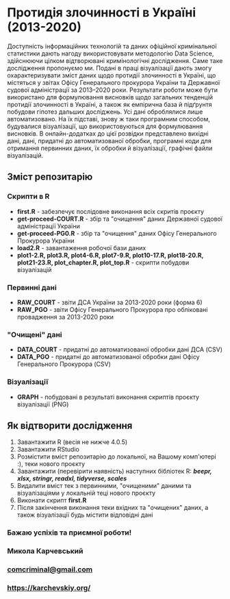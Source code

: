 # Протидія злочинності в Україні (2013-2020)
Доступність інформаційних технологій та даних офіційної кримінальної статистики дають нагоду використовувати методологію Data Science, здійснюючи цілком відтворювані кримінологічні дослідження. Саме таке дослідження пропонуємо ми. Подані в праці візуалізації дають змогу охарактеризувати зміст даних щодо протидії злочинності в Україні, що містяться у звітах Офісу Генерального прокурора України та Державної судової адміністрації за 2013–2020 роки. Результати роботи може бути використано для формулювання висновків щодо загальних тенденцій протидії злочинності в Україні, а також як емпірична база й підґрунтя побудови гіпотез дальших досліджень. Усі дані оброблялися лише автоматизовано. На їх підставі, знову ж таки програмним способом, будувалися візуалізації, що використовуються для формулювання висновків.  В онлайн-додатках до цієї розвідки представлено вихідні дані, дані, придатні до автоматизованої обробки, програмні коди  для отримання первинних даних, їх обробки й візуалізації, графічні файли візуалізацій.
## Зміст репозитарію
### Скрипти в R
+ **first.R** - забезпечує послідовне виконання всіх скритів проєкту  
+ **get-proceed-COURT.R** - збір та "очищення" даних Державної судової адміністрації України  
+ **get-proceed-PG0.R** - збір та "очищення" даних Офісу Генерального Прокурора України  
+ **load2.R** - завантаження робочої бази даних  
+ **plot1-2.R, plot3.R, plot4-6.R, plot7-9.R, plot10-17.R, plot18-20.R, plot21-23.R, plot_chapter.R, plot_top.R** - скрипти побудови візуалізацій
### Первинні дані
+ **RAW_COURT** - звіти ДСА України за 2013-2020 роки (форма 6)
+ **RAW_PGO** - звіти Офісу Генерального Прокурора про обліковані провадження за 2013-2020 роки 
### "Очищені" дані
+ **DATA_COURT** - придатні до автоматизованої обробки дані ДСА (CSV)
+ **DATA_PGO** - придатні до автоматизованої обробки дані Офісу Генерального Прокурора (CSV)
### Візуалізації
+ **GRAPH** - побудовані в результаті виконання скриптів проєкту візуалізації (PNG)
## Як відтворити дослідження
1. Завантажити R (весія не нижче 4.0.5)
2. Завантажити RStudio
3. Розмістити вміст репозитарію до локальної, на Вашому комп'ютері :), теки нового проєкту
4. Завантажити (перевірити наявність) наступних бібліотек R: ***beepr, xlsx, stringr, readxl, tidyverse, scales***
5. Видалити вміст тек з первинними, "очищеними" даними та візуалізаціями у локальній теці нового проєкту
6. Виконати скрипт **first.R**
7. Після закінчення виконання теки вхідних та "очищених" даних, а також візуалізації будь містити відповідні дані

### Бажаю успіхів та приємної роботи!  
### Микола Карчевський  
### **comcriminal@gmail.com**
### **https://karchevskiy.org/**
